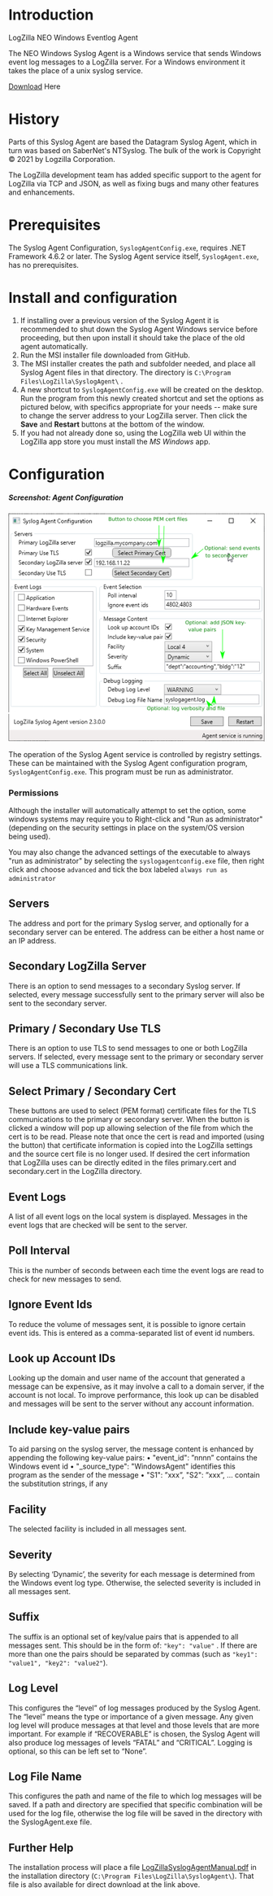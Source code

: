 # Introduction

LogZilla NEO Windows Eventlog Agent

The NEO Windows Syslog Agent is a Windows service that sends Windows event log messages to a LogZilla server.  For a Windows environment it takes the place of a unix syslog service.

[Download](LogZilla_SyslogAgent_2.2.9.0.msi) Here

# History

Parts of this Syslog Agent are based the Datagram Syslog Agent, which in turn was based on SaberNet's NTSyslog.  The bulk of the work is Copyright © 2021 by Logzilla Corporation.

The LogZilla development team has added specific support to the agent for LogZilla via TCP and JSON, as well as fixing bugs and many other features and enhancements.

# Prerequisites

The Syslog Agent Configuration, `SyslogAgentConfig.exe`, requires .NET Framework 4.6.2 or later. The Syslog Agent service itself, `SyslogAgent.exe`, has no prerequisites.

# Install and configuration

1. If installing over a previous version of the Syslog Agent it is recommended to shut down the Syslog Agent Windows service before proceeding, but then upon install it should take the place of the old agent automatically.
2. Run the MSI installer file downloaded from GitHub.
3. The MSI installer creates the path and subfolder needed, and place all Syslog Agent files in that directory. The directory is `C:\Program Files\LogZilla\SyslogAgent\` .
4. A new shortcut to `SyslogAgentConfig.exe` will be created on the desktop.  Run the program from this newly created shortcut and set the options as pictured below, with specifics appropriate for your needs -- make sure to change the server address to your LogZilla server. Then click the **Save** and **Restart** buttons at the bottom of the window.
5. If you had not already done so, using the LogZilla web UI within the LogZilla app store you must install the *MS Windows* app.

# Configuration

##### Screenshot: Agent Configuration

![Screenshot](images/agent_config.png)

The operation of the Syslog Agent service is controlled by registry settings.  These can be maintained with the Syslog Agent configuration program, `SyslogAgentConfig.exe`. This program must be run as administrator.

### Permissions
Although the installer will automatically attempt to set the option, some windows systems may require you to Right-click and "Run as administrator" (depending on the security settings in place on the system/OS version being used).

You may also change the advanced settings of the executable to always "run as administrator" by selecting the `syslogagentconfig.exe` file, then right click and choose `advanced` and tick the box labeled `always run as administrator`

## Servers
The address and port for the primary Syslog server, and optionally for a secondary server can be entered.  The address can be either a host name or an IP address.

## Secondary LogZilla Server
There is an option to send messages to a secondary Syslog server.  If selected, every message successfully sent to the primary server will also be sent to the secondary server.

## Primary / Secondary Use TLS
There is an option to use TLS to send messages to one or both LogZilla servers.  If selected, every message sent to the primary or secondary server will use a TLS communications link.

## Select Primary / Secondary Cert
These buttons are used to select (PEM format) certificate files for the TLS communications to the primary or secondary server.  When the button is clicked a window will pop up allowing selection of the file from which the cert is to be read.  Please note that once the cert is read and imported (using the button) that certificate information is copied into the LogZilla settings and the source cert file is no longer used.  If desired the cert information that LogZilla uses can be directly edited in the files primary.cert and secondary.cert in the LogZilla directory.

## Event Logs
A list of all event logs on the local system is displayed.  Messages in the event logs that are checked will be sent to the server.

## Poll Interval
This is the number of seconds between each time the event logs are read to check for new messages to send.

## Ignore Event Ids
To reduce the volume of messages sent, it is possible to ignore certain event ids.  This is entered as a comma-separated list of event id numbers.

## Look up Account IDs
Looking up the domain and user name of the account that generated a message can be expensive, as it may involve a call to a domain server, if the account is not local.  To improve performance, this look up can be disabled and messages will be sent to the server without any account information.

## Include key-value pairs
To aid parsing on the syslog server, the message content is enhanced by appending the following key-value pairs:
    • "event_id": ”nnnn” contains the Windows event id
    • "_source_type": "WindowsAgent" identifies this program as the sender of the message
    • "S1": ”xxx”, "S2": ”xxx”, … contain the substitution strings, if any

## Facility
The selected facility is included in all messages sent.

## Severity
By selecting ‘Dynamic’, the severity for each message is determined from the Windows event log type.  Otherwise, the selected severity is included in all messages sent.

## Suffix
The suffix is an optional set of key/value pairs that is appended to all messages sent.  This should be in the form of: `"key": "value"` .  If there are more than one the pairs should be separated by commas (such as `"key1": "value1", "key2": "value2"`).

## Log Level
This configures the “level” of log messages produced by the Syslog Agent.  The “level” means the type or importance of a given message.  Any given log level will produce messages at that level and those levels that are more important.  For example if “RECOVERABLE” is chosen, the Syslog Agent will also produce log messages of levels “FATAL” and “CRITICAL”.  Logging is optional, so this can be left set to “None”.  

## Log File Name
This configures the path and name of the file to which log messages will be saved.   If a path and directory are specified that specific combination will be used for the log file, otherwise the log file will be saved in the directory with the SyslogAgent.exe file.

## Further Help
The installation process will place a file [LogZillaSyslogAgentManual.pdf](LogZillaSyslogAgentManual.pdf) in the installation directory (`C:\Program Files\LogZilla\SyslogAgent\`).  That file is also available for direct download at the link above.
